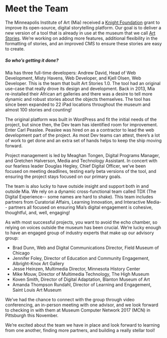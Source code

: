 # Meet the Team

The Minneapolis Institute of Art (Mia) received a [Knight Foundation](https://knightfoundation.org/) grant to improve its open-source, digital storytelling platform. Our
goal is to deliver a new version of a tool that is already in use at the museum that we call [Art Stories](artstories.artsmia.org). We’re working on adding more
features, additional flexibility in the formatting of stories, and an improved CMS to ensure these stories are easy to create.

##### So who’s getting it done? 

Mia has three full-time developers: Andrew David, Head of Web Development, Misty Havens, Web Developer, and Kjell Olsen, Web Developer.
This is the team that built Art Stories 1.0. The tool had an original use-case that really drove its design and development. Back in 2013,
Mia re-installed their African art galleries and there was a desire to tell more dynamic and robust stories about the objects themselves.
The tool has since been expanded to 22 iPad locations throughout the museum and almost 100 stories and counting! 

The original platform was built in WordPress and fit the initial needs of the project, but since then, the Dev team has identified room for
improvement. Enter Carl Peaslee. Peaslee was hired on as a contractor to lead the web development part of the project. As most Dev teams
can attest, there’s a lot of work to get done and an extra set of hands helps to keep the ship moving forward. 

Project management is led by Meaghan Tongen, Digital Programs Manager, and Gretchen Halverson, Media and Technology Assistant. In concert
with our fearless leader Douglas Hegley, Chief Digital Officer, we’ve been focused on meeting deadlines, testing early beta versions of the
tool, and ensuring the project stays focused on our primary goals. 

The team is also lucky to have outside insight and support both in and outside Mia. We rely on a dynamic cross-functional team called TDX
(The Digital Experience-- some names are hard to shake). This team includes partners from Curatorial Affairs, Learning Innovation, and
Interactive Media-- partners all focused on ensuring Mia’s digital engagement is cohesive, thoughtful, and, well, engaging! 

As with most successful projects, you want to avoid the echo chamber, so relying on voices outside the museum has been crucial. We’re lucky
enough to have an engaged group of industry experts that make up our advisory group: 

* Brad Dunn, Web and Digital Communications Director, Field Museum of Chicago
* Jennifer Foley, Director of Education and Community Engagement, Albright-Knox Art Gallery
* Jesse Heinzen, Multimedia Director, Minnesota History Center
* Mike Mouw, Director of Multimedia Technology, The High Museum
* Koven Smith, Director of Digital Adaptation, Blanton Museum of Art
* Amanda Thompson Rundahl, Director of Learning and Engagement, Saint Louis Art Museum

We’ve had the chance to connect with the group through video conferencing, an in-person meeting with one advisor, and we look forward to checking in with them at Museum Computer Network 2017 (MCN) in Pittsburgh this November. 

We’re excited about the team we have in place and look forward to learning from one another, finding more partners, and building a really
stellar tool! 
